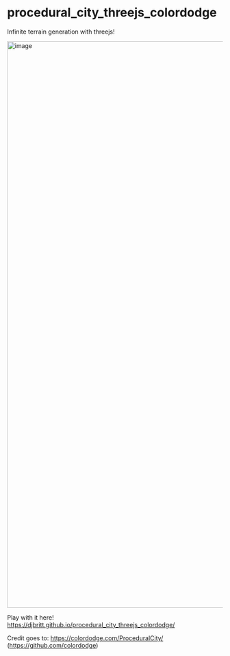 # procedural_city_threejs_colordodge
Infinite terrain generation with threejs!

<img width="1321" alt="image" src="https://github.com/djbritt/procedural_city_threejs_colordodge/assets/28036018/d9e1a0e3-6b98-4f4e-9778-4fef7e7a2d45">

Play with it here! https://djbritt.github.io/procedural_city_threejs_colordodge/

Credit goes to: https://colordodge.com/ProceduralCity/ (https://github.com/colordodge)
